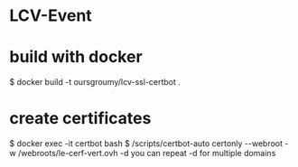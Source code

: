 # LCV-Event

# build with docker 
$ docker  build -t oursgroumy/lcv-ssl-certbot .

# create certificates
$  docker exec -it certbot bash
$  /scripts/certbot-auto certonly --webroot -w /webroots/le-cerf-vert.ovh -d <domain-names>
you can repeat -d for multiple domains